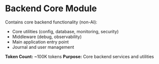# Backend Core Module
Contains core backend functionality (non-AI):
- Core utilities (config, database, monitoring, security)
- Middleware (debug, observability)
- Main application entry point
- Journal and user management

**Token Count:** ~100K tokens
**Purpose:** Core backend services and utilities